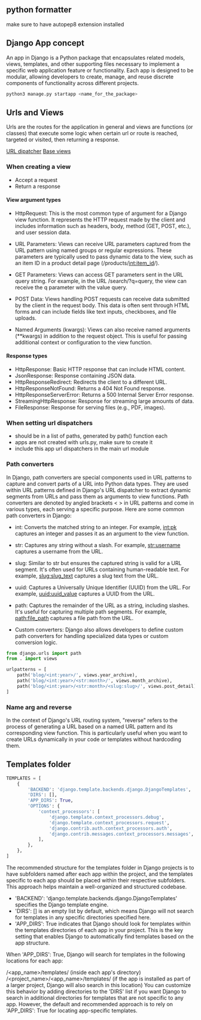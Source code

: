 ## python formatter

make sure to have autopep8 extension installed

## Django App concept

An app in Django is a Python package that encapsulates related models, views, templates, and other supporting files necessary to implement a specific web application feature or functionality. Each app is designed to be modular, allowing developers to create, manage, and reuse discrete components of functionality across different projects.

```python
python3 manage.py startapp <name_for_the_package>
```

## Urls and Views

Urls are the routes for the application in general and views are functions (or classes) that execute some logic when certain url or route is reached, targeted or visited, then returning a response.

[URL dipatcher](https://docs.djangoproject.com/en/5.0/topics/http/urls/)
[Base views](https://docs.djangoproject.com/en/5.0/ref/class-based-views/base/)

### When creating a view

- Accept a request
- Return a response

#### View argument types

- HttpRequest: This is the most common type of argument for a Django view function. It represents the HTTP request made by the client and includes information such as headers, body, method (GET, POST, etc.), and user session data.

- URL Parameters: Views can receive URL parameters captured from the URL pattern using named groups or regular expressions. These parameters are typically used to pass dynamic data to the view, such as an item ID in a product detail page (/products/<int:item_id>/).

- GET Parameters: Views can access GET parameters sent in the URL query string. For example, in the URL /search/?q=query, the view can receive the q parameter with the value query.

- POST Data: Views handling POST requests can receive data submitted by the client in the request body. This data is often sent through HTML forms and can include fields like text inputs, checkboxes, and file uploads.

- Named Arguments (kwargs): Views can also receive named arguments (\*\*kwargs) in addition to the request object. This is useful for passing additional context or configuration to the view function.

#### Response types

- HttpResponse: Basic HTTP response that can include HTML content.
- JsonResponse: Response containing JSON data.
- HttpResponseRedirect: Redirects the client to a different URL.
- HttpResponseNotFound: Returns a 404 Not Found response.
- HttpResponseServerError: Returns a 500 Internal Server Error response.
- StreamingHttpResponse: Response for streaming large amounts of data.
- FileResponse: Response for serving files (e.g., PDF, images).

### When setting url dispatchers

- should be in a list of paths, generated by path() function each
- apps are not created with urls.py, make sure to create it
- include this app url dispatchers in the main url module

### Path converters

In Django, path converters are special components used in URL patterns to capture and convert parts of a URL into Python data types. They are used within URL patterns defined in Django's URL dispatcher to extract dynamic segments from URLs and pass them as arguments to view functions. Path converters are denoted by angled brackets < > in URL patterns and come in various types, each serving a specific purpose. Here are some common path converters in Django:

- int: Converts the matched string to an integer. For example, <int:pk> captures an integer and passes it as an argument to the view function.

- str: Captures any string without a slash. For example, <str:username> captures a username from the URL.

- slug: Similar to str but ensures the captured string is valid for a URL segment. It's often used for URLs containing human-readable text. For example, <slug:slug_text> captures a slug text from the URL.

- uuid: Captures a Universally Unique Identifier (UUID) from the URL. For example, <uuid:uuid_value> captures a UUID from the URL.

- path: Captures the remainder of the URL as a string, including slashes. It's useful for capturing multiple path segments. For example, <path:file_path> captures a file path from the URL.

- Custom converters: Django also allows developers to define custom path converters for handling specialized data types or custom conversion logic.

```python
from django.urls import path
from . import views

urlpatterns = [
    path('blog/<int:year>/', views.year_archive),
    path('blog/<int:year>/<str:month>/', views.month_archive),
    path('blog/<int:year>/<str:month>/<slug:slug>/', views.post_detail),
]

```

### Name arg and reverse

In the context of Django's URL routing system, "reverse" refers to the process of generating a URL based on a named URL pattern and its corresponding view function. This is particularly useful when you want to create URLs dynamically in your code or templates without hardcoding them.

## Templates folder

```python
TEMPLATES = [
    {
        'BACKEND': 'django.template.backends.django.DjangoTemplates',
        'DIRS': [],
        'APP_DIRS': True,
        'OPTIONS': {
            'context_processors': [
                'django.template.context_processors.debug',
                'django.template.context_processors.request',
                'django.contrib.auth.context_processors.auth',
                'django.contrib.messages.context_processors.messages',
            ],
        },
    },
]

```

The recommended structure for the templates folder in Django projects is to have subfolders named after each app within the project, and the templates specific to each app should be placed within their respective subfolders. This approach helps maintain a well-organized and structured codebase.

- 'BACKEND': 'django.template.backends.django.DjangoTemplates' specifies the Django template engine.
- 'DIRS': [] is an empty list by default, which means Django will not search for templates in any specific directories specified here.
- 'APP_DIRS': True indicates that Django should look for templates within the templates directories of each app in your project. This is the key setting that enables Django to automatically find templates based on the app structure.

When 'APP_DIRS': True, Django will search for templates in the following locations for each app:

/<app_name>/templates/ (inside each app's directory)
/<project_name>/<app_name>/templates/ (if the app is installed as part of a larger project, Django will also search in this location)
You can customize this behavior by adding directories to the 'DIRS' list if you want Django to search in additional directories for templates that are not specific to any app. However, the default and recommended approach is to rely on 'APP_DIRS': True for locating app-specific templates.
